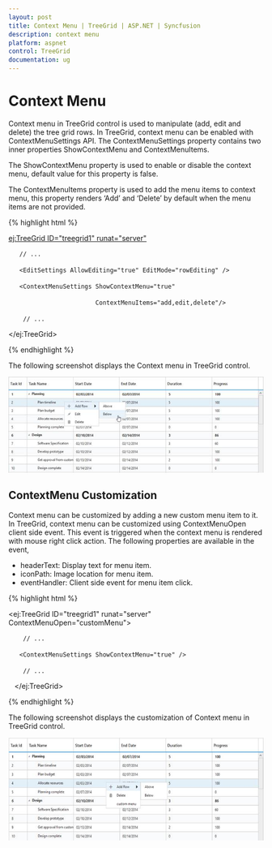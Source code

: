 ```yaml
---
layout: post
title: Context Menu | TreeGrid | ASP.NET | Syncfusion
description: context menu
platform: aspnet
control: TreeGrid
documentation: ug
---
```


# Context Menu

Context menu in TreeGrid control is used to manipulate (add, edit and delete) the tree grid rows. In TreeGrid, context menu can be enabled with ContextMenuSettings API. The ContextMenuSettings property contains two inner properties ShowContextMenu and ContextMenuItems.

The ShowContextMenu property is used to enable or disable the context menu, default value for this property is false.

The ContextMenuItems property is used to add the menu items to context menu, this property renders ‘Add’ and ‘Delete’ by default when the menu items are not provided.

{% highlight html %}

<ej:TreeGrid ID="treegrid1" runat="server">

       // ...

       <EditSettings AllowEditing="true" EditMode="rowEditing" />

       <ContextMenuSettings ShowContextMenu="true" 

                            ContextMenuItems="add,edit,delete"/>

        // ...

</ej:TreeGrid>

{% endhighlight %}



The following screenshot displays the Context menu in TreeGrid control.

 ![](Context-Menu_images/Context-Menu_img1.png) 



## ContextMenu Customization

Context menu can be customized by adding a new custom menu item to it. In TreeGrid, context menu can be customized using ContextMenuOpen client side event. This event is triggered when the context menu is rendered with mouse right click action. The following properties are available in the event,

* headerText: Display text for menu item.
* iconPath: Image location for menu item.
* eventHandler: Client side event for menu item click.







{% highlight html %}

<ej:TreeGrid ID="treegrid1" runat="server" ContextMenuOpen="customMenu">

        // ...

       <ContextMenuSettings ShowContextMenu="true" />

        // ...

   </ej:TreeGrid>



<script type=”text/javascript”>

  function customMenu( args )

  {

    args.contextMenuItems.push(

    {

      headerText: "customMenu",

      iconPath: “url(…/images/customMenu.png)”,

      eventHandler: customMenuClick,

    }

    );

  }

  function customMenuClick( args )

  {

      // ...     

      // ...     

  }

</script>

{% endhighlight %}



The following screenshot displays the customization of Context menu in TreeGrid control.

![](Context-Menu_images/Context-Menu_img2.png) 









